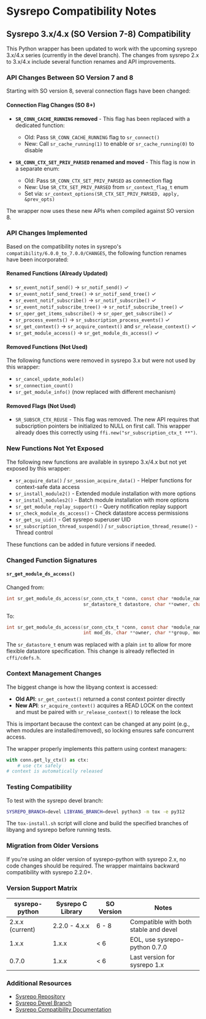# Sysrepo Compatibility Notes

## Sysrepo 3.x/4.x (SO Version 7-8) Compatibility

This Python wrapper has been updated to work with the upcoming sysrepo 3.x/4.x series
(currently in the devel branch). The changes from sysrepo 2.x to 3.x/4.x include
several function renames and API improvements.

### API Changes Between SO Version 7 and 8

Starting with SO version 8, several connection flags have been changed:

#### Connection Flag Changes (SO 8+)

- **`SR_CONN_CACHE_RUNNING` removed** - This flag has been replaced with a dedicated function:
  - Old: Pass `SR_CONN_CACHE_RUNNING` flag to `sr_connect()`
  - New: Call `sr_cache_running(1)` to enable or `sr_cache_running(0)` to disable
  
- **`SR_CONN_CTX_SET_PRIV_PARSED` renamed and moved** - This flag is now in a separate enum:
  - Old: Pass `SR_CONN_CTX_SET_PRIV_PARSED` as connection flag
  - New: Use `SR_CTX_SET_PRIV_PARSED` from `sr_context_flag_t` enum
  - Set via: `sr_context_options(SR_CTX_SET_PRIV_PARSED, apply, &prev_opts)`

The wrapper now uses these new APIs when compiled against SO version 8.

### API Changes Implemented

Based on the compatibility notes in sysrepo's `compatibility/6.0.0_to_7.0.0/CHANGES`,
the following function renames have been incorporated:

#### Renamed Functions (Already Updated)

- `sr_event_notif_send()` → `sr_notif_send()` ✓
- `sr_event_notif_send_tree()` → `sr_notif_send_tree()` ✓
- `sr_event_notif_subscribe()` → `sr_notif_subscribe()` ✓
- `sr_event_notif_subscribe_tree()` → `sr_notif_subscribe_tree()` ✓
- `sr_oper_get_items_subscribe()` → `sr_oper_get_subscribe()` ✓
- `sr_process_events()` → `sr_subscription_process_events()` ✓
- `sr_get_context()` → `sr_acquire_context()` and `sr_release_context()` ✓
- `sr_get_module_access()` → `sr_get_module_ds_access()` ✓

#### Removed Functions (Not Used)

The following functions were removed in sysrepo 3.x but were not used by this wrapper:

- `sr_cancel_update_module()`
- `sr_connection_count()`
- `sr_get_module_info()` (now replaced with different mechanism)

#### Removed Flags (Not Used)

- `SR_SUBSCR_CTX_REUSE` - This flag was removed. The new API requires that subscription
  pointers be initialized to NULL on first call. This wrapper already does this correctly
  using `ffi.new("sr_subscription_ctx_t **")`.

### New Functions Not Yet Exposed

The following new functions are available in sysrepo 3.x/4.x but not yet exposed by this wrapper:

- `sr_acquire_data()` / `sr_session_acquire_data()` - Helper functions for context-safe data access
- `sr_install_module2()` - Extended module installation with more options
- `sr_install_modules2()` - Batch module installation with more options
- `sr_get_module_replay_support()` - Query notification replay support
- `sr_check_module_ds_access()` - Check datastore access permissions
- `sr_get_su_uid()` - Get sysrepo superuser UID
- `sr_subscription_thread_suspend()` / `sr_subscription_thread_resume()` - Thread control

These functions can be added in future versions if needed.

### Changed Function Signatures

#### `sr_get_module_ds_access()`

Changed from:
```c
int sr_get_module_ds_access(sr_conn_ctx_t *conn, const char *module_name, 
                            sr_datastore_t datastore, char **owner, char **group, mode_t *perm);
```

To:
```c
int sr_get_module_ds_access(sr_conn_ctx_t *conn, const char *module_name, 
                            int mod_ds, char **owner, char **group, mode_t *perm);
```

The `sr_datastore_t` enum was replaced with a plain `int` to allow for more flexible
datastore specification. This change is already reflected in `cffi/cdefs.h`.

### Context Management Changes

The biggest change is how the libyang context is accessed:

- **Old API**: `sr_get_context()` returned a const context pointer directly
- **New API**: `sr_acquire_context()` acquires a READ LOCK on the context and must be
  paired with `sr_release_context()` to release the lock

This is important because the context can be changed at any point (e.g., when modules
are installed/removed), so locking ensures safe concurrent access.

The wrapper properly implements this pattern using context managers:
```python
with conn.get_ly_ctx() as ctx:
    # use ctx safely
# context is automatically released
```

### Testing Compatibility

To test with the sysrepo devel branch:

```bash
SYSREPO_BRANCH=devel LIBYANG_BRANCH=devel python3 -m tox -e py312
```

The `tox-install.sh` script will clone and build the specified branches of libyang
and sysrepo before running tests.

### Migration from Older Versions

If you're using an older version of sysrepo-python with sysrepo 2.x, no code changes
should be required. The wrapper maintains backward compatibility with sysrepo 2.2.0+.

### Version Support Matrix

| sysrepo-python | Sysrepo C Library | SO Version | Notes |
|----------------|-------------------|------------|-------|
| 2.x.x (current) | 2.2.0 - 4.x.x | 6 - 8 | Compatible with both stable and devel |
| 1.x.x | 1.x.x | < 6 | EOL, use sysrepo-python 0.7.0 |
| 0.7.0 | 1.x.x | < 6 | Last version for sysrepo 1.x |

### Additional Resources

- [Sysrepo Repository](https://github.com/sysrepo/sysrepo)
- [Sysrepo Devel Branch](https://github.com/sysrepo/sysrepo/tree/devel)
- [Sysrepo Compatibility Documentation](https://github.com/sysrepo/sysrepo/tree/devel/compatibility)
